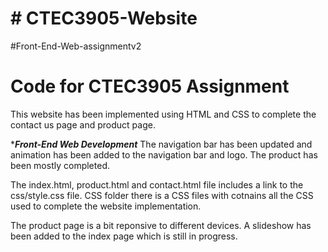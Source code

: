 # # CTEC3905-Website
#Front-End-Web-assignmentv2

# Code for CTEC3905 Assignment

This website has been implemented using HTML and CSS to complete the contact us page and product page.

******Front-End Web Development*****
The navigation bar has been updated and animation has been added to the navigation bar and logo. The product has been mostly completed. 
 
The index.html, product.html and contact.html file includes a link to the css/style.css file. 
CSS folder there is a CSS files with cotnains all the CSS used to complete the website implementation.


The product page is a bit reponsive to different devices. A slideshow has been added to the index page which is still in progress.
